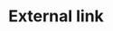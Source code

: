 ---
title: External link
tags: ["external", "link", "open", "new tab", "navigate", "website", "redirect"]
icon: external-link
svg: '<svg xmlns="http://www.w3.org/2000/svg" width="24" height="24" fill="none" viewBox="0 0 24 24" stroke-width="1.5" stroke-linecap="round" stroke-linejoin="round" stroke="currentColor"><path d="M10 3.507c-2.946.032-4.59.219-5.682 1.311C3 6.136 3 8.258 3 12.5c0 4.243 0 6.364 1.318 7.682C5.636 21.5 7.758 21.5 12 21.5c4.243 0 6.364 0 7.682-1.318 1.061-1.061 1.268-2.643 1.308-5.434M21 3.5h-6.75m6.75 0v6.75m0-6.75-8.25 8.25"/></svg>'
---